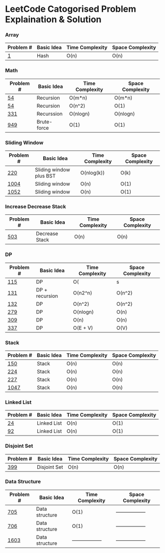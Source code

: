 # LeetCode Catogorised Problem Explaination & Solution

### Array
| Problem # | Basic Idea | Time Complexity | Space Complexity |
|-|-|-|-|
| [1](https://leetcode.com/problems/two-sum/) | Hash | O(n) | O(n) |

### Math
| Problem # | Basic Idea | Time Complexity | Space Complexity |
|-|-|-|-|
| [54](https://leetcode.com/problems/spiral-matrix/) | Recursion | O(m*n) | O(m*n) |
| [54](https://leetcode.com/problems/spiral-matrix-ii/) | Recursion | O(n^2) | O(1) |
| [331](https://leetcode.com/problems/verify-preorder-serialization-of-a-binary-tree/) | Recurssion | O(nlogn) | O(nlogn) |
| [949](https://leetcode.com/problems/largest-time-for-given-digits/) | Brute-force | O(1) | O(1) |

### Sliding Window
| Problem # | Basic Idea | Time Complexity | Space Complexity |
|-|-|-|-|
| [220](https://leetcode.com/problems/contains-duplicate-iii/) | Sliding window plus BST | O(nlog(k)) | O(k) |
| [1004](https://leetcode.com/problems/max-consecutive-ones-iii/) | Sliding window | O(n) | O(1) |
| [1052](https://leetcode.com/problems/grumpy-bookstore-owner/) | Sliding window | O(n) | O(1) |

### Increase Decrease Stack
| Problem # | Basic Idea | Time Complexity | Space Complexity |
|-|-|-|-|
| [503](https://leetcode.com/problems/next-greater-element-ii/) | Decrease Stack | O(n) | O(n) |

### DP
| Problem # | Basic Idea | Time Complexity | Space Complexity |
|-|-|-|-|
| [115](https://leetcode.com/problems/distinct-subsequences/) | DP | O(|s| * |t|) | O(|s| * |t|) |
| [131](https://leetcode.com/problems/palindrome-partitioning/) | DP + recursion | O(n2^n) | O(n^2) |
| [132](https://leetcode.com/problems/palindrome-partitioning-ii/) | DP | O(n^2) | O(n^2) |
| [279](https://leetcode.com/problems/perfect-squares/) | DP | O(nlogn) | O(n) |
| [309](https://leetcode.com/problems/best-time-to-buy-and-sell-stock-with-cooldown/) | DP | O(n) | O(n) |
| [337](https://leetcode.com/problems/house-robber-iii/) | DP | O(E + V) | O(V) |

### Stack
| Problem # | Basic Idea | Time Complexity | Space Complexity |
|-|-|-|-|
| [150](https://leetcode.com/problems/evaluate-reverse-polish-notation/) | Stack | O(n) | O(n) |
| [224](https://leetcode.com/problems/basic-calculator/) | Stack | O(n) | O(n) |
| [227](https://leetcode.com/problems/basic-calculator-ii/) | Stack | O(n) | O(n) |
| [1047](https://leetcode.com/problems/remove-all-adjacent-duplicates-in-string/) | Stack | O(n) | O(n) |

### Linked List
| Problem # | Basic Idea | Time Complexity | Space Complexity |
|-|-|-|-|
| [24](https://leetcode.com/problems/swap-nodes-in-pairs/) | Linked List | O(n) | O(1) |
| [92](https://leetcode.com/problems/reverse-linked-list-ii/) | Linked List | O(n) | O(1) |

### Disjoint Set
| Problem # | Basic Idea | Time Complexity | Space Complexity |
|-|-|-|-|
| [399](https://leetcode-cn.com/problems/evaluate-division/) | Disjoint Set | O(n) | O(n) |

### Data Structure
| Problem # | Basic Idea | Time Complexity | Space Complexity |
|-|-|-|-|
| [705](https://leetcode.com/problems/design-hashset/) | Data structure | O(1) | —————— |
| [706](https://leetcode.com/problems/design-hashmap/) | Data structure | O(1) | —————— |
| [1603](https://leetcode.com/problems/design-parking-system/) | Data structure | —————— | —————— |
